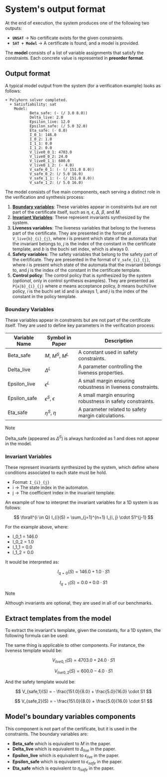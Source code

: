 # System's output format

At the end of execution, the system produces one of the following two outputs:

- **`UNSAT`** → No certificate exists for the given constraints.
- **`SAT + Model`** → A certificate is found, and a model is provided.

The **model** consists of a list of variable assignments that satisfy the constraints. Each concrete value is represented in **preorder format**.

## Output format

A typical model output from the system (for a verification example) looks as follows:

```text
+ Polyhorn solver completed.
  + Satisfiability: sat
    Model:
           Beta_safe: (- (/ 3.0 8.0))
           Delta_live: 2.0
           Epsilon_live: 12.0
           Epsilon_safe: (/ 5.0 32.0)
           Eta_safe: (- 8.0)
           I_0_1: 146.0
           I_0_2: 1.0
           I_1_1: 0.0
           I_1_2: 0.0
           V_live0_0_1: 4703.0
           V_live0_0_2: 24.0
           V_live0_1_1: 600.0
           V_live0_1_2: (- 4.0)
           V_safe_0_1: (- (/ 151.0 8.0))
           V_safe_0_2: (/ 5.0 16.0)
           V_safe_1_1: (- (/ 151.0 8.0))
           V_safe_1_2: (/ 5.0 16.0)
```

The model consists of five main components, each serving a distinct role in the verification and synthesis process:

1. **[Boundary variables](#boundary-variables)**: These variables appear in constraints but are not part of the certificate itself, such as $\eta$, $\epsilon$, $\Delta$, $\beta$, and $M$. 
2. **[Invariant Variables](#invariant-variables)**: These represent invariants synthesized by the system.
3. **Liveness variables**: The liveness variables that belong to the liveness part of the certificate. They are presented in the format of `V_live{b}_{i}_{j}`, where $i$ is present which state of the automata that the invariant belongs to, $j$ is the index of the constant in the certificate template, and $b$ is the buchi set index, which is always 0.
4. **Safety variables**: The safety variables that belong to the safety part of the certificate. They are presented in the format of `V_safe_{i}_{j}`, where $i$ is present which state of the automata that the invariant belongs to, and $j$ is the index of the constant in the certificate template.
5. **Control policy**: The control policy that is synthesized by the system (_optional_, only in control synthesis examples). They are presented as `P{a|b}_{i}_{j}` where $a$ means acceptance policy, $b$ means buchi/live policy, $i$ is the buchi set id and is always 1, and $j$ is the index of the constant in the policy template.


### Boundary Variables

These variables appear in constraints but are not part of the certificate itself. They are used to define key parameters in the verification process:

| Variable Name | Symbol in Paper            | Description                                                 |
|---------------|----------------------------|-------------------------------------------------------------|
| Beta_safe     | $M$, $M^S$, $M^L$          | A constant used in safety constraints.                      |
| Delta_live    | $\Delta^{L}$               | A parameter controlling the liveness properties.            |
| Epsilon_live  | $\epsilon^{L}$             | A small margin ensuring robustness in liveness constraints. |
| Epsilon_safe  | $\epsilon^{S}$, $\epsilon$ | A small margin ensuring robustness in safety constraints.   |
| Eta_safe      | $\eta^{S}$, $\eta$         | A parameter related to safety margin calculations.          |

> [!NOTE] 
> Delta_safe (appeared as $\Delta^{S}$) is always hardcoded as 1 and does not appear in the model.

### Invariant Variables

These represent invariants synthesized by the system, which define where conditions associated to each state must be hold.
- Format: `I_{i}_{j}`
- i $\rightarrow$ The state index in the automaton.
- j $\rightarrow$ The coefficient index in the invariant template.

An example of how to interpret the invariant variables for a 1D system is as follows:

$$
\forall^{i \in Q} I_{i}(S) = \sum_{j=1}^{n+1} I_{i, j} \cdot S1^{j-1}
$$

For the example above, where:
- I_0_1 = 146.0 
- I_0_2 = 1.0 
- I_1_1 = 0.0 
- I_1_2 = 0.0

It would be interpreted as:

$$
I_{q=0}(S) = 146.0 + 1.0 \cdot S1
$$

$$
I_{q=1}(S) = 0.0 + 0.0 \cdot S1
$$

> [!NOTE]
> Although invariants are optional, they are used in all of our benchmarks.




## Extract templates from the model

To extract the invariant's template, given the constants, for a 1D system, the following formula can be used:



The same thing is applicable to other components. For instance, the liveness template would be:

$$
V_{live0,1}(S) = 4703.0 + 24.0 \cdot S1
$$

$$
V_{live0,2}(S) = 600.0 - 4.0 \cdot S1
$$

And the safety template would be:

$$
V_{safe,1}(S) = - \frac{151.0}{8.0} + \frac{5.0}{16.0} \cdot S1
$$

$$
V_{safe,2}(S) = - \frac{151.0}{8.0} + \frac{5.0}{16.0} \cdot S1
$$

## Model's boundary variables components

This component is not part of the certificate, but it is used in the constraints. The boundary variables are:
- **Beta_safe** which is equivalent to $M$ in the paper.
- **Delta_live** which is equivalent to $\Delta_{live}$ in the paper.
- **Epsilon_live** which is equivalent to $\epsilon_{live}$ in the paper.
- **Epsilon_safe** which is equivalent to $\epsilon_{safe}$ in the paper.
- **Eta_safe** which is equivalent to $\eta_{safe}$ in the paper.
